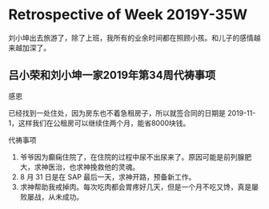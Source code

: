 # Retrospective of Week 2019Y-35W


刘小坤出去旅游了，除了上班，我所有的业余时间都在照顾小孩。和儿子的感情越来越加深了。


## 吕小荣和刘小坤一家2019年第34周代祷事项

感恩

已经找到一处住处，因为房东也不着急租房子，所以就签合同的日期是 2019-11-1，这样我们在公租房可以继续住两个月，能省8000块钱。

代祷事项

1. 爷爷因为癫痫住院了，在住院的过程中尿不出尿来了。原因可能是前列腺肥大，求神医治，也求神挽救他的灵魂。
2. 8 月 31 日是在 SAP 最后一天，求神开路，预备新工作。
3. 求神帮助我戒掉肉。每次吃肉都会胃疼好几天，但是一个月不吃又馋，真是屡败屡战，从未成功。